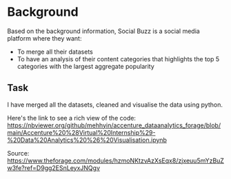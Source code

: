 # Background 

Based on the background information, Social Buzz is a social media platform where they want:

- To merge all their datasets
- To have an analysis of their content categories that highlights the top 5 categories with the largest aggregate popularity

## Task
I have merged all the datasets, cleaned and visualise the data using python.

Here's the link to see a rich view of the code: https://nbviewer.org/github/mehhyin/accenture_dataanalytics_forage/blob/main/Accenture%20%28Virtual%20Internship%29-%20Data%20Analytics%20%26%20Visualisation.ipynb

Source: https://www.theforage.com/modules/hzmoNKtzvAzXsEqx8/zjxeuu5mYzBuZw3fe?ref=D9gg2ESnLeyxJNQgv
